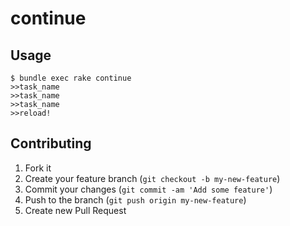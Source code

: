 # continue

## Usage

    $ bundle exec rake continue
    >>task_name
    >>task_name
    >>task_name
    >>reload!

## Contributing

1. Fork it
2. Create your feature branch (`git checkout -b my-new-feature`)
3. Commit your changes (`git commit -am 'Add some feature'`)
4. Push to the branch (`git push origin my-new-feature`)
5. Create new Pull Request
